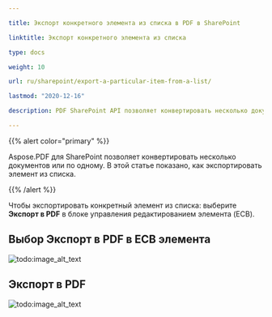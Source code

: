 ```yaml
---

title: Экспорт конкретного элемента из списка в PDF в SharePoint

linktitle: Экспорт конкретного элемента из списка

type: docs

weight: 10

url: ru/sharepoint/export-a-particular-item-from-a-list/

lastmod: "2020-12-16"

description: PDF SharePoint API позволяет конвертировать несколько документов или по одному в PDF, как показано в этой статье.

---
```


{{% alert color="primary" %}}

Aspose.PDF для SharePoint позволяет конвертировать несколько документов или по одному. В этой статье показано, как экспортировать элемент из списка.

{{% /alert %}}

Чтобы экспортировать конкретный элемент из списка: выберите **Экспорт в PDF** в блоке управления редактированием элемента (ECB).

## **Выбор Экспорт в PDF в ECB элемента**

![todo:image_alt_text](export-a-particular-item-from-a-list_1.png)

## **Экспорт в PDF**

![todo:image_alt_text](export-a-particular-item-from-a-list_2.png)